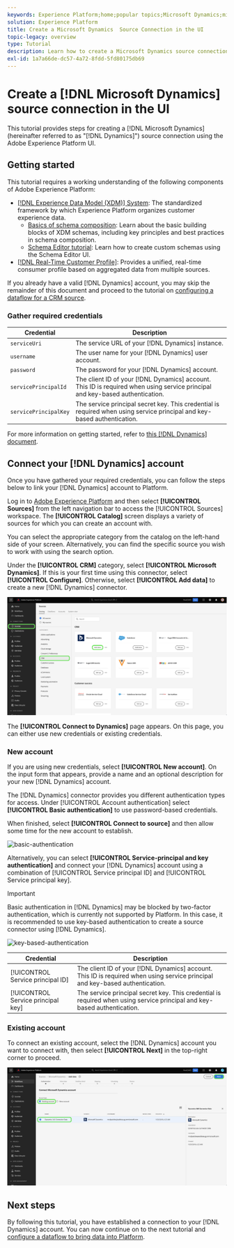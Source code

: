```yaml
---
keywords: Experience Platform;home;popular topics;Microsoft Dynamics;microsoft dynamics;Dynamics;dynamics
solution: Experience Platform
title: Create a Microsoft Dynamics  Source Connection in the UI
topic-legacy: overview
type: Tutorial
description: Learn how to create a Microsoft Dynamics source connection using the Adobe Experience Platform UI.
exl-id: 1a7a66de-dc57-4a72-8fdd-5fd80175db69
---
```

# Create a [!DNL Microsoft Dynamics] source connection in the UI

This tutorial provides steps for creating a [!DNL Microsoft Dynamics] (hereinafter referred to as "[!DNL Dynamics]") source connection using the Adobe Experience Platform UI.

## Getting started

This tutorial requires a working understanding of the following components of Adobe Experience Platform:

* [[!DNL Experience Data Model (XDM)] System](../../../../../xdm/home.md): The standardized framework by which Experience Platform organizes customer experience data.
  * [Basics of schema composition](../../../../../xdm/schema/composition.md): Learn about the basic building blocks of XDM schemas, including key principles and best practices in schema composition.
  * [Schema Editor tutorial](../../../../../xdm/tutorials/create-schema-ui.md): Learn how to create custom schemas using the Schema Editor UI.
* [[!DNL Real-Time Customer Profile]](../../../../../profile/home.md): Provides a unified, real-time consumer profile based on aggregated data from multiple sources.

If you already have a valid [!DNL Dynamics] account, you may skip the remainder of this document and proceed to the tutorial on [configuring a dataflow for a CRM source](../../dataflow/crm.md).

### Gather required credentials

| Credential | Description |
| ---------- | ----------- |
| `serviceUri` | The service URL of your [!DNL Dynamics] instance. |
| `username` | The user name for your [!DNL Dynamics] user account. |
| `password` | The password for your [!DNL Dynamics] account. |
| `servicePrincipalId` | The client ID of your [!DNL Dynamics] account. This ID is required when using service principal and key-based authentication. |
| `servicePrincipalKey` | The service principal secret key. This credential is required when using service principal and key-based authentication. |

For more information on getting started, refer to [this [!DNL Dynamics] document](https://docs.microsoft.com/en-us/powerapps/developer/common-data-service/authenticate-oauth).

## Connect your [!DNL Dynamics] account

Once you have gathered your required credentials, you can follow the steps below to link your [!DNL Dynamics] account to Platform.

Log in to [Adobe Experience Platform](https://platform.adobe.com) and then select **[!UICONTROL Sources]** from the left navigation bar to access the [!UICONTROL Sources] workspace. The **[!UICONTROL Catalog]** screen displays a variety of sources for which you can create an account with.

You can select the appropriate category from the catalog on the left-hand side of your screen. Alternatively, you can find the specific source you wish to work with using the search option.

Under the **[!UICONTROL CRM]** category, select **[!UICONTROL Microsoft Dynamics]**. If this is your first time using this connector, select **[!UICONTROL Configure]**. Otherwise, select **[!UICONTROL Add data]** to create a new [!DNL Dynamics] connector.

![catalog](../../../../images/tutorials/create/ms-dynamics/catalog.png)

The **[!UICONTROL Connect to Dynamics]** page appears. On this page, you can either use new credentials or existing credentials.

### New account

If you are using new credentials, select **[!UICONTROL New account]**. On the input form that appears, provide a name and an optional description for your new [!DNL Dynamics] account.

The [!DNL Dynamics] connector provides you different authentication types for access. Under [!UICONTROL Account authentication] select **[!UICONTROL Basic authentication]** to use password-based credentials.

When finished, select **[!UICONTROL Connect to source]** and then allow some time for the new account to establish.

![basic-authentication](../../../../images/tutorials/create/ms-dynamics/basic-auth.png)

Alternatively, you can select **[!UICONTROL Service-principal and key authentication]** and connect your [!DNL Dynamics] account using a combination of [!UICONTROL Service principal ID] and [!UICONTROL Service principal key].

>[!IMPORTANT]
>
> Basic authentication in [!DNL Dynamics] may be blocked by two-factor authentication, which is currently not supported by Platform. In this case, it is recommended to use key-based authentication to create a source connector using [!DNL Dynamics].

![key-based-authentication](../../../../images/tutorials/create/ms-dynamics/key-based-auth.png)

| Credential | Description |
| ---------- | ----------- |
| [!UICONTROL Service principal ID] | The client ID of your [!DNL Dynamics] account. This ID is required when using service principal and key-based authentication. |
| [!UICONTROL Service principal key] | The service principal secret key. This credential is required when using service principal and key-based authentication. |

### Existing account

To connect an existing account, select the [!DNL Dynamics] account you want to connect with, then select **[!UICONTROL Next]** in the top-right corner to proceed.

![existing](../../../../images/tutorials/create/ms-dynamics/existing.png)

## Next steps

By following this tutorial, you have established a connection to your [!DNL Dynamics] account. You can now continue on to the next tutorial and [configure a dataflow to bring data into Platform](../../dataflow/crm.md).
